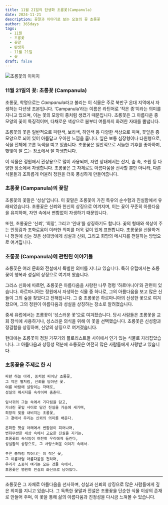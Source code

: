 ```yaml
---
title: 11월 21일의 탄생화 초롱꽃(Campanula)
date: 2024-11-21
description: 꽃말과 이야기로 보는 오늘의 꽃 초롱꽃
author: 365days
tags:
  - 11월
  - 초롱꽃
  - 꽃말
  - 탄생화
  - 11월 21일
  - 꽃
draft: false
---
```



![초롱꽃의 이미지](https://cdn.pixabay.com/photo/2020/03/04/02/40/nature-4900321_640.jpg#center)


### 11월 21일의 꽃: 초롱꽃 (Campanula)

초롱꽃, 학명으로는 *Campanula*라고 불리는 이 식물은 주로 북반구 온대 지역에서 자생하는 다년생 초본입니다. ‘Campanula’라는 이름은 라틴어로 ‘작은 종’이라는 의미를 지니고 있으며, 이는 꽃의 모양이 종처럼 생겼기 때문입니다. 초롱꽃은 그 아름다운 종 모양의 꽃이 특징적이며, 다채로운 색상으로 봄부터 여름까지 화려한 자태를 뽐냅니다.

초롱꽃의 꽃은 일반적으로 파란색, 보라색, 하얀색 등 다양한 색상으로 피며, 꽃잎은 종 모양으로 되어 있어 아름답고 우아한 느낌을 줍니다. 잎은 보통 심장형이나 타원형으로, 식물 전체에 고른 녹색을 띠고 있습니다. 초롱꽃은 일반적으로 서늘한 기후를 좋아하며, 햇빛이 잘 드는 장소에서 잘 자생합니다.

이 식물은 정원에서 관상용으로 많이 사용되며, 자연 상태에서는 산지, 숲 속, 초원 등 다양한 장소에서 자생합니다. 초롱꽃은 그 자체로도 아름다움을 선사할 뿐만 아니라, 다른 식물들과 조화롭게 어울려 정원을 더욱 풍성하게 만들어줍니다.

### 초롱꽃 (Campanula)의 꽃말

초롱꽃의 꽃말은 ‘성실’입니다. 이 꽃말은 초롱꽃이 가진 특유의 순수함과 진실함에서 유래되었습니다. 초롱꽃은 신뢰와 헌신의 상징으로 여겨지며, 이는 꽃이 꾸준히 아름다움을 유지하며, 자연 속에서 변함없이 자생하기 때문입니다. 

또한, 초롱꽃은 ‘신뢰’, ‘희망’, 그리고 ‘인내’를 상징하기도 합니다. 꽃의 형태와 색상이 주는 안정감과 조화로움이 이러한 의미를 더욱 깊이 있게 표현합니다. 초롱꽃을 선물하거나 정원에 심는 것은 상대방에게 성실과 신뢰, 그리고 희망의 메시지를 전달하는 방법으로 여겨집니다.

### 초롱꽃 (Campanula)에 관련된 이야기들

초롱꽃은 여러 문화와 전설에서 특별한 의미를 지니고 있습니다. 특히 유럽에서는 초롱꽃이 행복과 성실의 상징으로 여겨져 왔습니다. 

그리스 신화에 따르면, 초롱꽃은 아름다움을 사랑한 나무 정령 ‘하르마니아’와 관련이 있습니다. 하르마니아는 정원에서 자생하는 식물 중 하나로, 그의 아름다움을 보고 많은 신들이 그의 숲을 찾았다고 전해집니다. 그 중 초롱꽃은 하르마니아의 신성한 꽃으로 여겨졌으며, 그의 정원이 아름다움과 성실을 상징하는 장소로 알려졌습니다.

중세 유럽에서는 초롱꽃이 ‘성스러운 꽃’으로 여겨졌습니다. 당시 사람들은 초롱꽃을 교회 장식에 사용하거나, 성스러운 의식을 위해 이 꽃을 선택했습니다. 초롱꽃은 신성함과 정결함을 상징하며, 신앙의 상징으로 여겨졌습니다.

현대에는 초롱꽃이 정원 가꾸기와 플로리스트들 사이에서 인기 있는 식물로 자리잡았습니다. 그 아름다움과 상징성 덕분에 초롱꽃은 여전히 많은 사람들에게 사랑받고 있습니다.

### 초롱꽃을 주제로 한 시

	파란 하늘 아래, 종처럼 피어난 초롱꽃,
	그 작은 별처럼, 신뢰를 담아낸 꽃.
	여름 바람에 살랑이는 자태로,
	성실의 메시지를 속삭이며 춤춘다.
	
	잎사귀의 그늘 속에서 기다림을 담고,
	가녀린 꽃잎 사이로 담긴 진실을 가슴에 새기며,
	희망의 빛을 내비치는 초롱꽃,
	그 곁에서 우리는 신뢰의 의미를 배운다.
	
	온화한 햇살 아래에서 변함없이 피어나며,
	변화무쌍한 세상 속에서 고요한 진실을 지키는,
	초롱꽃의 속삭임이 여전히 우리에게 들린다,
	성실함의 상징으로, 그 사랑스러운 이야기 속에서.
	
	푸른 종처럼 피어나는 이 작은 꽃,
	그 이름처럼 아름다움을 전하며,
	우리가 소중히 여기는 모든 것들 속에서,
	초롱꽃은 영원히 진실의 화신으로 남아있다.

---

초롱꽃은 그 자체로 아름다움을 선사하며, 성실과 신뢰의 상징으로 많은 사람들에게 깊은 의미를 지니고 있습니다. 그 독특한 꽃말과 전설은 초롱꽃을 단순한 식물 이상의 존재로 만들어 주며, 이 꽃을 통해 삶의 아름다움과 진정성을 다시금 느껴볼 수 있습니다.
